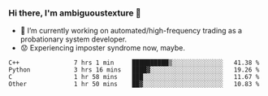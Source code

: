 ### Hi there, I'm ambiguoustexture 👋

<!--
**ambiguoustexture/ambiguoustexture** is a ✨ _special_ ✨ repository because its `README.md` (this file) appears on your GitHub profile.

Here are some ideas to get you started:
-->
- 🔭 I’m currently working on automated/high-frequency trading as a probationary system developer.
- :worried: Experiencing imposter syndrome now, maybe.

<!--START_SECTION:waka-->

```text
C++               7 hrs 1 min     ██████████▒░░░░░░░░░░░░░░   41.38 %
Python            3 hrs 16 mins   ████▓░░░░░░░░░░░░░░░░░░░░   19.26 %
C                 1 hr 58 mins    ███░░░░░░░░░░░░░░░░░░░░░░   11.67 %
Other             1 hr 50 mins    ██▓░░░░░░░░░░░░░░░░░░░░░░   10.83 %
```

<!--END_SECTION:waka-->
